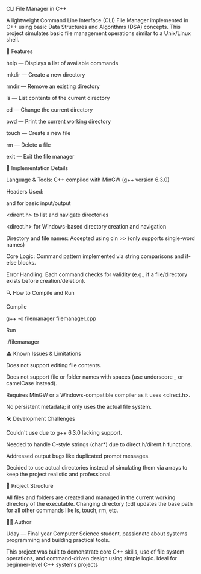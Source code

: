 CLI File Manager in C++

A lightweight Command Line Interface (CLI) File Manager implemented in C++ using basic Data Structures and Algorithms (DSA) concepts. This project simulates basic file management operations similar to a Unix/Linux shell.

🚀 Features

help  — Displays a list of available commands

mkdir — Create a new directory

rmdir — Remove an existing directory

ls    — List contents of the current directory

cd    — Change the current directory

pwd   — Print the current working directory

touch — Create a new file

rm    — Delete a file

exit  — Exit the file manager

🧠 Implementation Details

Language & Tools: C++ compiled with MinGW (g++ version 6.3.0)

Headers Used:

<iostream> and <string> for basic input/output

<dirent.h> to list and navigate directories

<direct.h> for Windows-based directory creation and navigation

Directory and file names: Accepted using cin >> (only supports single-word names)

Core Logic: Command pattern implemented via string comparisons and if-else blocks.

Error Handling: Each command checks for validity (e.g., if a file/directory exists before creation/deletion).

🔍 How to Compile and Run

Compile

g++ -o filemanager filemanager.cpp

Run

./filemanager

⚠️ Known Issues & Limitations

Does not support editing file contents.

Does not support file or folder names with spaces (use underscore _ or camelCase instead).

Requires MinGW or a Windows-compatible compiler as it uses <direct.h>.

No persistent metadata; it only uses the actual file system.

🛠️ Development Challenges

Couldn't use <filesystem> due to g++ 6.3.0 lacking support.

Needed to handle C-style strings (char*) due to direct.h/dirent.h functions.

Addressed output bugs like duplicated prompt messages.

Decided to use actual directories instead of simulating them via arrays to keep the project realistic and professional.

📂 Project Structure

All files and folders are created and managed in the current working directory of the executable. Changing directory (cd) updates the base path for all other commands like ls, touch, rm, etc.

👨‍💻 Author

Uday — Final year Computer Science student, passionate about systems programming and building practical tools.

This project was built to demonstrate core C++ skills, use of file system operations, and command-driven design using simple logic. Ideal for beginner-level C++ systems projects
